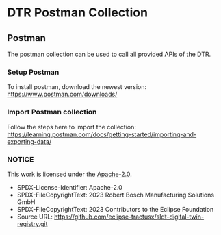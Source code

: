 # DTR Postman Collection

## Postman
The postman collection can be used to call all provided APIs of the DTR.

### Setup Postman

To install postman, download the newest version: 
<https://www.postman.com/downloads/>

### Import Postman collection

Follow the steps here to import the collection:
<https://learning.postman.com/docs/getting-started/importing-and-exporting-data/>

### NOTICE

This work is licensed under the [Apache-2.0](https://www.apache.org/licenses/LICENSE-2.0).

- SPDX-License-Identifier: Apache-2.0
- SPDX-FileCopyrightText: 2023 Robert Bosch Manufacturing Solutions GmbH
- SPDX-FileCopyrightText: 2023 Contributors to the Eclipse Foundation
- Source URL: https://github.com/eclipse-tractusx/sldt-digital-twin-registry.git

